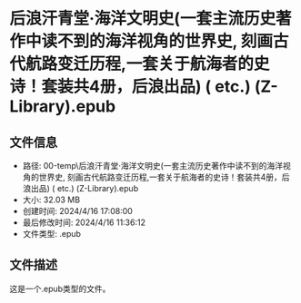 ﻿# 后浪汗青堂·海洋文明史(一套主流历史著作中读不到的海洋视角的世界史, 刻画古代航路变迁历程,一套关于航海者的史诗！套装共4册，后浪出品) ( etc.) (Z-Library).epub

## 文件信息
- 路径: 00-temp\后浪汗青堂·海洋文明史(一套主流历史著作中读不到的海洋视角的世界史, 刻画古代航路变迁历程,一套关于航海者的史诗！套装共4册，后浪出品) ( etc.) (Z-Library).epub
- 大小: 32.03 MB
- 创建时间: 2024/4/16 17:08:00
- 最后修改时间: 2024/4/16 11:36:12
- 文件类型: .epub

## 文件描述
这是一个.epub类型的文件。


